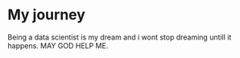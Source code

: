 # My journey
Being a data scientist is my dream and i wont stop dreaming untill it happens. MAY GOD HELP ME.
